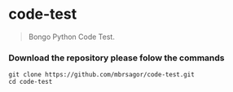 # code-test
> Bongo Python Code Test.

### Download the repository please folow the commands

```
git clone https://github.com/mbrsagor/code-test.git
cd code-test
```
